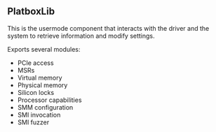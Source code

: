 ## PlatboxLib

This is the usermode component that interacts with the driver and the system to retrieve information and modify settings.

Exports several modules:

- PCIe access 
- MSRs
- Virtual memory
- Physical memory
- Silicon locks
- Processor capabilities
- SMM configuration
- SMI invocation
- SMI fuzzer